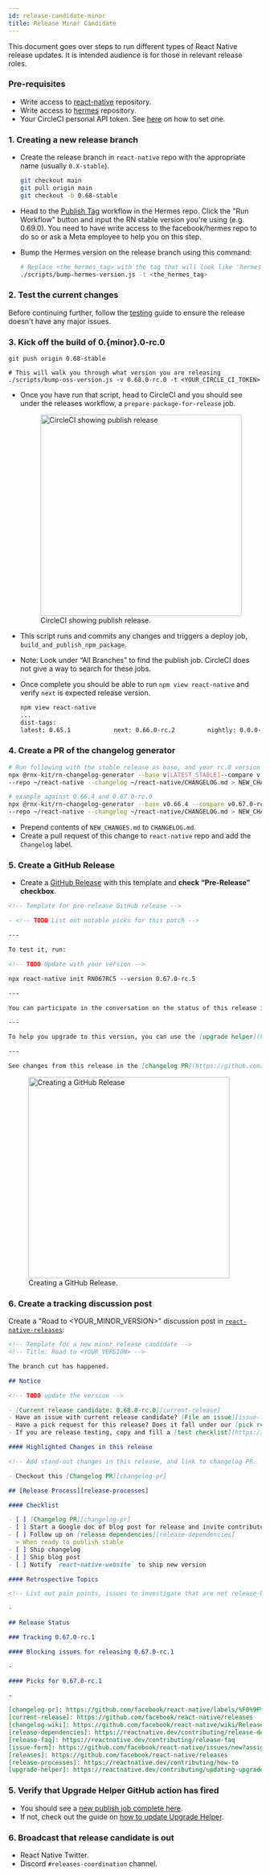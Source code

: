 ```yaml
---
id: release-candidate-minor
title: Release Minor Candidate
---
```


This document goes over steps to run different types of React Native release updates. It is intended audience is for those in relevant release roles.

### Pre-requisites

- Write access to [react-native](https://github.com/facebook/react-native) repository.
- Write access to [hermes](https://github.com/facebook/hermes) repository.
- Your CircleCI personal API token. See [here](https://circleci.com/docs/2.0/managing-api-tokens/#creating-a-personal-api-token) on how to set one.

### 1. Creating a new release branch 

- Create the release branch in `react-native` repo with the appropriate name (usually `0.X-stable`).

  ```bash
  git checkout main
  git pull origin main
  git checkout -b 0.68-stable
  ```
  
- Head to the [Publish Tag](https://github.com/facebook/hermes/actions/workflows/create-tag.yml) workflow in the Hermes repo. Click the "Run Workflow" button and input the RN stable version you're using (e.g. 0.69.0). You need to have write access to the facebook/hermes repo to do so or ask a Meta employee to help you on this step.

- Bump the Hermes version on the release branch using this command:

  ```bash
  # Replace <the_hermes_tag> with the tag that will look like 'hermes-2022-02-21-RNv0.68.0-rc1-0172d30ac14e8c936c4fd2c435b799e0009aeb00'
  ./scripts/bump-hermes-version.js -t <the_hermes_tag>
  ```

### 2. Test the current changes

Before continuing further, follow the [testing](/contributing/release-testing) guide to ensure the release doesn't have any major issues.

### 3. Kick off the build of 0.{minor}.0-rc.0 

  ```
  git push origin 0.68-stable

  # This will walk you through what version you are releasing
  ./scripts/bump-oss-version.js -v 0.68.0-rc.0 -t <YOUR_CIRCLE_CI_TOKEN>
  ```

- Once you have run that script, head to CircleCI and you should see under the releases workflow, a `prepare-package-for-release` job.

  <figure>
    <img width="400" alt="CircleCI showing publish release" src="https://user-images.githubusercontent.com/1309636/150040711-cfbc2fe3-91eb-42b9-bd06-de2aa7fb94ea.png"/>
    <figcaption>CircleCI showing publish release.</figcaption>
  </figure>
  
- This script runs and commits any changes and triggers a deploy job, `build_and_publish_npm_package`.
- Note: Look under “All Branches” to find the publish job. CircleCI does not give a way to search for these jobs.
- Once complete you should be able to run `npm view react-native` and verify `next` is expected release version.

  ```bash
  npm view react-native
  ...
  dist-tags:
  latest: 0.65.1            next: 0.66.0-rc.2         nightly: 0.0.0-f617e022c
  ```

### 4. Create a PR of the changelog generator

```bash
# Run following with the stable release as base, and your rc.0 version
npx @rnx-kit/rn-changelog-generator --base v[LATEST_STABLE]--compare v[YOUR_RC_0] \
--repo ~/react-native --changelog ~/react-native/CHANGELOG.md > NEW_CHANGES.md

# example against 0.66.4 and 0.67.0-rc.0
npx @rnx-kit/rn-changelog-generator --base v0.66.4 --compare v0.67.0-rc.0 \
--repo ~/react-native --changelog ~/react-native/CHANGELOG.md > NEW_CHANGES.md
```

- Prepend contents of `NEW_CHANGES.md` to `CHANGELOG.md`.
- Create a pull request of this change to `react-native` repo and add the `Changelog` label.

### 5. Create a GitHub Release

- Create a [GitHub Release](https://github.com/facebook/react-native/releases) with this template and **check “Pre-Release” checkbox**.

```markdown
<!-- Template for pre-release GitHub release -->

- <!-- TODO List out notable picks for this patch -->

---

To test it, run:

<!-- TODO Update with your version -->

npx react-native init RN067RC5 --version 0.67.0-rc.5

---

You can participate in the conversation on the status of this release in the [working group](https://github.com/reactwg/react-native-releases/discussions).

---

To help you upgrade to this version, you can use the [upgrade helper](https://react-native-community.github.io/upgrade-helper/) ⚛️

---

See changes from this release in the [changelog PR](https://github.com/facebook/react-native/labels/%F0%9F%93%9D%20Changelog)
```

<figure>
  <img width="400" alt="Creating a GitHub Release" src="https://user-images.githubusercontent.com/1309636/133348648-c33f82b8-b8d2-474a-a06e-35a1fb8d18de.png"/>
  <figcaption>Creating a GitHub Release.</figcaption>
</figure>

### 6. Create a tracking discussion post

Create a "Road to <YOUR_MINOR_VERSION>" discussion post in [`react-native-releases`](https://github.com/reactwg/react-native-releases/discussions):

```markdown
<!-- Template for a new minor release candidate -->
<!-- Title: Road to <YOUR_VERSION> -->

The branch cut has happened.

## Notice

<!-- TODO update the version -->

- [Current release candidate: 0.68.0-rc.0][current-release]
- Have an issue with current release candidate? [File an issue][issue-form] and we will triage.
- Have a pick request for this release? Does it fall under our [pick request qualifications][release-faq]? If so please create a PR against the release branch and comment with the PR link
- If you are release testing, copy and fill a [test checklist](https://reactnative.dev/contributing/release-testing#test-checklist).

#### Highlighted Changes in this release

<!-- Add stand-out changes in this release, and link to changelog PR.  -->

- Checkout this [Changelog PR][changelog-pr]

## [Release Process][release-processes]

#### Checklist

- [ ] [Changelog PR][changelog-pr]
- [ ] Start a Google doc of blog post for release and invite contributors of release highlights to expand
- [ ] Follow up on [release dependencies][release-dependencies]
  > When ready to publish stable
- [ ] Ship changelog
- [ ] Ship blog post
- [ ] Notify `react-native-website` to ship new version

#### Retrospective Topics

<!-- List out pain points, issues to investigate that are not release-blocking to follow up on -->

-

## Release Status

### Tracking 0.67.0-rc.1

#### Blocking issues for releasing 0.67.0-rc.1

-

#### Picks for 0.67.0-rc.1

-

[changelog-pr]: https://github.com/facebook/react-native/labels/%F0%9F%93%9D%20Changelog
[current-release]: https://github.com/facebook/react-native/releases
[changelog-wiki]: https://github.com/facebook/react-native/wiki/Release-Changelog
[release-dependencies]: https://reactnative.dev/contributing/release-dependencies
[release-faq]: https://reactnative.dev/contributing/release-faq
[issue-form]: https://github.com/facebook/react-native/issues/new?assignees=&labels=Needs%3A+Triage+%3Amag%3A%2Cpre-release&template=release_blocker_form.yml
[releases]: https://github.com/facebook/react-native/releases
[release-processes]: https://reactnative.dev/contributing/how-to
[upgrade-helper]: https://reactnative.dev/contributing/updating-upgrade-helper
```

### 5. Verify that Upgrade Helper GitHub action has fired

- You should see a [new publish job complete here](https://github.com/react-native-community/rn-diff-purge/actions).
- If not, check out the guide on [how to update Upgrade Helper](/contributing/updating-upgrade-helper).

### 6. Broadcast that release candidate is out

- React Native Twitter.
- Discord `#releases-coordination` channel.

